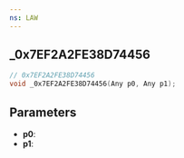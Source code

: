 ```yaml
---
ns: LAW
---
```

## _0x7EF2A2FE38D74456

```c
// 0x7EF2A2FE38D74456
void _0x7EF2A2FE38D74456(Any p0, Any p1);
```

## Parameters
* **p0**:
* **p1**:
